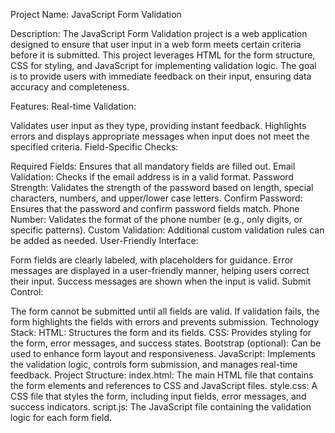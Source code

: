 Project Name: JavaScript Form Validation

Description:
The JavaScript Form Validation project is a web application designed to ensure that user input in a web form meets certain criteria before it is submitted. This project leverages HTML for the form structure, CSS for styling, and JavaScript for implementing validation logic. The goal is to provide users with immediate feedback on their input, ensuring data accuracy and completeness.

Features:
Real-time Validation:

Validates user input as they type, providing instant feedback.
Highlights errors and displays appropriate messages when input does not meet the specified criteria.
Field-Specific Checks:

Required Fields: Ensures that all mandatory fields are filled out.
Email Validation: Checks if the email address is in a valid format.
Password Strength: Validates the strength of the password based on length, special characters, numbers, and upper/lower case letters.
Confirm Password: Ensures that the password and confirm password fields match.
Phone Number: Validates the format of the phone number (e.g., only digits, or specific patterns).
Custom Validation: Additional custom validation rules can be added as needed.
User-Friendly Interface:

Form fields are clearly labeled, with placeholders for guidance.
Error messages are displayed in a user-friendly manner, helping users correct their input.
Success messages are shown when the input is valid.
Submit Control:

The form cannot be submitted until all fields are valid.
If validation fails, the form highlights the fields with errors and prevents submission.
Technology Stack:
HTML: Structures the form and its fields.
CSS: Provides styling for the form, error messages, and success states.
Bootstrap (optional): Can be used to enhance form layout and responsiveness.
JavaScript: Implements the validation logic, controls form submission, and manages real-time feedback.
Project Structure:
index.html: The main HTML file that contains the form elements and references to CSS and JavaScript files.
style.css: A CSS file that styles the form, including input fields, error messages, and success indicators.
script.js: The JavaScript file containing the validation logic for each form field.
